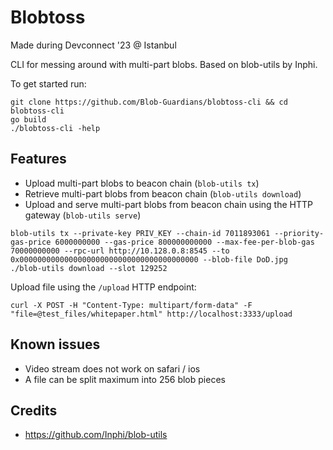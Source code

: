 # Blobtoss

Made during Devconnect '23 @ Istanbul

CLI for messing around with multi-part blobs. Based on blob-utils by Inphi.

To get started run:

```
git clone https://github.com/Blob-Guardians/blobtoss-cli && cd blobtoss-cli
go build
./blobtoss-cli -help
```

## Features

- Upload multi-part blobs to beacon chain (`blob-utils tx`)
- Retrieve multi-part blobs from beacon chain (`blob-utils download`)
- Upload and serve multi-part blobs from beacon chain using the HTTP gateway (`blob-utils serve`)

```
blob-utils tx --private-key PRIV_KEY --chain-id 7011893061 --priority-gas-price 6000000000 --gas-price 800000000000 --max-fee-per-blob-gas 70000000000 --rpc-url http://10.128.0.8:8545 --to 0x0000000000000000000000000000000000000000 --blob-file DoD.jpg
./blob-utils download --slot 129252
```

Upload file using the `/upload` HTTP endpoint:

```
curl -X POST -H "Content-Type: multipart/form-data" -F "file=@test_files/whitepaper.html" http://localhost:3333/upload
```

## Known issues

* Video stream does not work on safari / ios
* A file can be split maximum into 256 blob pieces

## Credits

* https://github.com/Inphi/blob-utils
